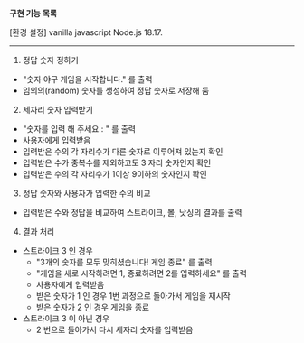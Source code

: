 **구현 기능 목록**

[환경 설정]
vanilla javascript
Node.js 18.17.

---

1. 정답 숫자 정하기

- "숫자 야구 게임을 시작합니다." 를 출력
- 임의의(random) 숫자를 생성하여 정답 숫자로 저장해 둠

2. 세자리 숫자 입력받기

- "숫자를 입력 해 주세요 : " 를 출력
- 사용자에게 입력받음
- 입력받은 수의 각 자리수가 다른 숫자로 이루어져 있는지 확인
- 입력받은 수가 중복수를 제외하고도 3 자리 숫자인지 확인
- 입력받은 수의 각 자리수가 1이상 9이하의 숫자인지 확인

3. 정답 숫자와 사용자가 입력한 수의 비교

- 입력받은 수와 정답을 비교하여 스트라이크, 볼, 낫싱의 결과를 출력

4. 결과 처리

- 스트라이크 3 인 경우
  - "3개의 숫자를 모두 맞히셨습니다! 게임 종료" 를 출력
  - "게임을 새로 시작하려면 1, 종료하려면 2를 입력하세요" 를 출력
  - 사용자에게 입력받음
  - 받은 숫자가 1 인 경우 1번 과정으로 돌아가서 게임을 재시작
  - 받은 숫자가 2 인 경우 게임을 종료
- 스트라이크 3 이 아닌 경우
  - 2 번으로 돌아가서 다시 세자리 숫자를 입력받음
